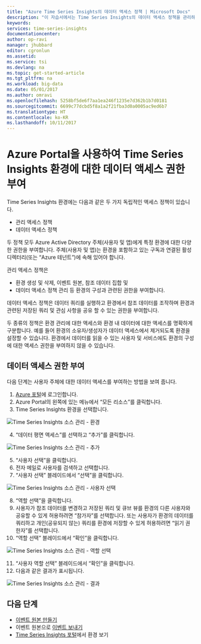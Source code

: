 ```yaml
---
title: "Azure Time Series Insights의 데이터 액세스 정책 | Microsoft Docs"
description: "이 자습서에서는 Time Series Insights의 데이터 액세스 정책을 관리하는 방법을 배웁니다."
keywords: 
services: time-series-insights
documentationcenter: 
author: op-ravi
manager: jhubbard
editor: cgronlun
ms.assetid: 
ms.service: tsi
ms.devlang: na
ms.topic: get-started-article
ms.tgt_pltfrm: na
ms.workload: big-data
ms.date: 05/01/2017
ms.author: omravi
ms.openlocfilehash: 5258bf5de6f7aa1ea246f1235e7d362b1b7d0181
ms.sourcegitcommit: 6699c77dcbd5f8a1a2f21fba3d0a0005ac9ed6b7
ms.translationtype: HT
ms.contentlocale: ko-KR
ms.lasthandoff: 10/11/2017
---
```

# <a name="grant-data-access-to-a-time-series-insights-environment-using-azure-portal"></a>Azure Portal을 사용하여 Time Series Insights 환경에 대한 데이터 액세스 권한 부여

Time Series Insights 환경에는 다음과 같은 두 가지 독립적인 액세스 정책이 있습니다.

* 관리 액세스 정책
* 데이터 액세스 정책

두 정책 모두 Azure Active Directory 주체(사용자 및 앱)에게 특정 환경에 대한 다양한 권한을 부여합니다. 주체(사용자 및 앱)는 환경을 포함하고 있는 구독과 연결된 활성 디렉터리(또는 “Azure 테넌트”)에 속해 있어야 합니다.

관리 액세스 정책은
*   환경 생성 및 삭제, 이벤트 원본, 참조 데이터 집합 및
*   데이터 액세스 정책 관리 등 환경의 구성과 관련된 권한을 부여합니다.

데이터 액세스 정책은 데이터 쿼리를 실행하고 환경에서 참조 데이터를 조작하며 환경과 관련된 저장된 쿼리 및 관심 사항을 공유 할 수 있는 권한을 부여합니다.

두 종류의 정책은 환경 관리에 대한 액세스와 환경 내 데이터에 대한 액세스를 명확하게 구분합니다. 예를 들어 환경의 소유자/생성자가 데이터 액세스에서 제거되도록 환경을 설정할 수 있습니다. 환경에서 데이터를 읽을 수 있는 사용자 및 서비스에도 환경의 구성에 대한 액세스 권한을 부여하지 않을 수 있습니다.

## <a name="grant-data-access"></a>데이터 액세스 권한 부여
다음 단계는 사용자 주체에 대한 데이터 액세스를 부여하는 방법을 보여 줍니다.

1.  [Azure 포털](https://portal.azure.com)에 로그인합니다.
2.  Azure Portal의 왼쪽에 있는 메뉴에서 “모든 리소스”를 클릭합니다.
3.  Time Series Insights 환경을 선택합니다.

  ![Time Series Insights 소스 관리 - 환경](media/data-access/getstarted-grant-data-access1.png)

4.  “데이터 평면 액세스”를 선택하고 “추가”를 클릭합니다.

  ![Time Series Insights 소스 관리 - 추가](media/data-access/getstarted-grant-data-access2.png)

5.  “사용자 선택”을 클릭합니다.
6.  전자 메일로 사용자를 검색하고 선택합니다.
7.  “사용자 선택” 블레이드에서 “선택”을 클릭합니다.

  ![Time Series Insights 소스 관리 - 사용자 선택](media/data-access/getstarted-grant-data-access3.png)

8.  “역할 선택”을 클릭합니다.
9.  사용자가 참조 데이터를 변경하고 저장된 쿼리 및 큐브 뷰를 환경의 다른 사용자와 공유할 수 있게 허용하려면 “참가자”를 선택합니다. 또는 사용자가 환경의 데이터를 쿼리하고 개인(공유되지 않는) 쿼리를 환경에 저장할 수 있게 허용하려면 “읽기 권한자”를 선택합니다.
10. “역할 선택” 블레이드에서 “확인”을 클릭합니다.

  ![Time Series Insights 소스 관리 - 역할 선택](media/data-access/getstarted-grant-data-access4.png)

11. “사용자 역할 선택” 블레이드에서 “확인”을 클릭합니다.
12. 다음과 같은 결과가 표시됩니다.

  ![Time Series Insights 소스 관리 - 결과](media/data-access/getstarted-grant-data-access5.png)

## <a name="next-steps"></a>다음 단계

* [이벤트 원본 만들기](time-series-insights-add-event-source.md)
* 이벤트 원본으로 [이벤트 보내기](time-series-insights-send-events.md)
* [Time Series Insights 포털](https://insights.timeseries.azure.com)에서 환경 보기
